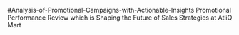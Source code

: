 #Analysis-of-Promotional-Campaigns-with-Actionable-Insights
Promotional Performance Review which is Shaping the Future of Sales Strategies at AtliQ Mart
